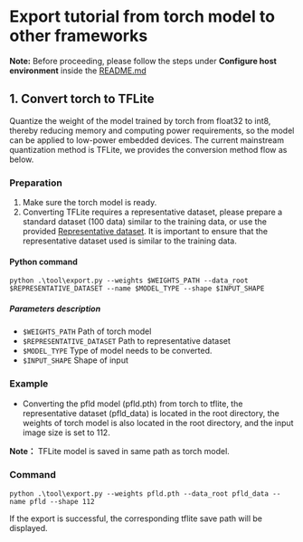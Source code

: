 # Export tutorial from torch model to other frameworks

**Note:** Before proceeding, please follow the steps under **Configure host environment** inside the [README.md](https://github.com/Seeed-Studio/Edgelab/blob/master/README.md)

## 1. Convert torch to TFLite

Quantize the weight of the model trained by torch from float32 to int8, thereby reducing memory and computing power requirements, 
so the model can be applied to low-power embedded devices. The current mainstream 
quantization method is TFLite, we provides the conversion method flow as below.

### Preparation
1. Make sure the torch model is ready.
2. Converting TFLite requires a representative dataset, please prepare a standard 
dataset (100 data) similar to the training data, or use the provided [Representative dataset](https://1drv.ms/u/s!AgNatz-E2yLkhEN9Xh9bsuSu9e7G?e=nyKFZ0). 
It is important to ensure that the representative dataset used is similar to the training data.

#### Python command
```shell
python .\tool\export.py --weights $WEIGHTS_PATH --data_root $REPRESENTATIVE_DATASET --name $MODEL_TYPE --shape $INPUT_SHAPE
```
##### Parameters description
- `$WEIGHTS_PATH` Path of torch model
- `$REPRESENTATIVE_DATASET` Path to representative dataset
- `$MODEL_TYPE` Type of model needs to be converted.
- `$INPUT_SHAPE` Shape of input

### Example
- Converting the pfld model (pfld.pth) from torch to tflite, 
the representative dataset (pfld_data) is located in the root 
directory, the weights of torch model is also located in the root directory, 
and the input image size is set to 112.

**Note：** TFLite model is saved in same path as torch model.

### Command
```shell
python .\tool\export.py --weights pfld.pth --data_root pfld_data --name pfld --shape 112
```

If the export is successful, the corresponding tflite save path will be displayed.

